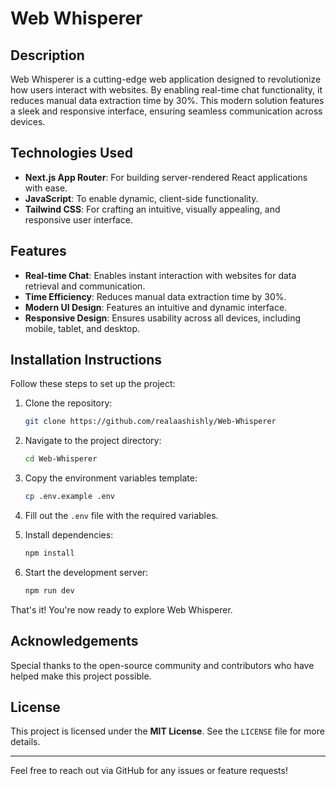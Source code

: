 # Web Whisperer

## Description
Web Whisperer is a cutting-edge web application designed to revolutionize how users interact with websites. By enabling real-time chat functionality, it reduces manual data extraction time by 30%. This modern solution features a sleek and responsive interface, ensuring seamless communication across devices.

## Technologies Used
- **Next.js App Router**: For building server-rendered React applications with ease.
- **JavaScript**: To enable dynamic, client-side functionality.
- **Tailwind CSS**: For crafting an intuitive, visually appealing, and responsive user interface.

## Features
- **Real-time Chat**: Enables instant interaction with websites for data retrieval and communication.
- **Time Efficiency**: Reduces manual data extraction time by 30%.
- **Modern UI Design**: Features an intuitive and dynamic interface.
- **Responsive Design**: Ensures usability across all devices, including mobile, tablet, and desktop.

## Installation Instructions
Follow these steps to set up the project:

1. Clone the repository:
   ```bash
   git clone https://github.com/realaashishly/Web-Whisperer
   ```

2. Navigate to the project directory:
   ```bash
   cd Web-Whisperer
   ```

3. Copy the environment variables template:
   ```bash
   cp .env.example .env
   ```

4. Fill out the `.env` file with the required variables.

5. Install dependencies:
   ```bash
   npm install
   ```

6. Start the development server:
   ```bash
   npm run dev
   ```

That's it! You're now ready to explore Web Whisperer.

## Acknowledgements
Special thanks to the open-source community and contributors who have helped make this project possible.

## License
This project is licensed under the **MIT License**. See the `LICENSE` file for more details.

---
Feel free to reach out via GitHub for any issues or feature requests!

